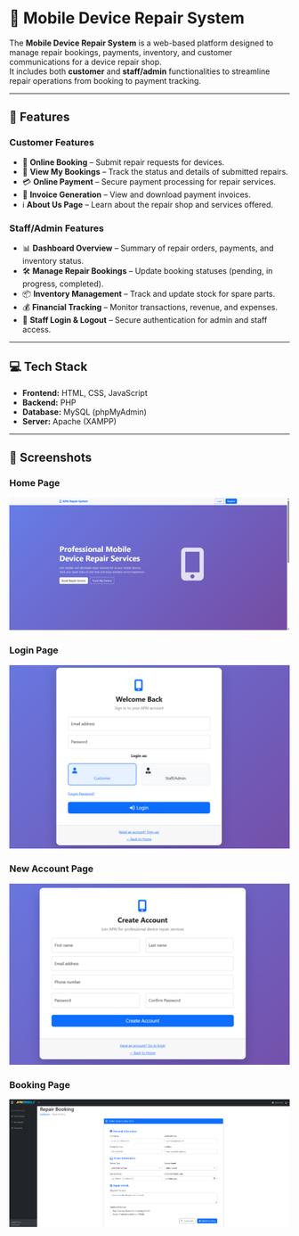 # 📱 Mobile Device Repair System

The **Mobile Device Repair System** is a web-based platform designed to manage repair bookings, payments, inventory, and customer communications for a device repair shop.  
It includes both **customer** and **staff/admin** functionalities to streamline repair operations from booking to payment tracking.

---

## 📌 Features

### **Customer Features**
- 📝 **Online Booking** – Submit repair requests for devices.  
- 📅 **View My Bookings** – Track the status and details of submitted repairs.  
- 💳 **Online Payment** – Secure payment processing for repair services.  
- 🧾 **Invoice Generation** – View and download payment invoices.  
- ℹ️ **About Us Page** – Learn about the repair shop and services offered.

### **Staff/Admin Features**
- 📊 **Dashboard Overview** – Summary of repair orders, payments, and inventory status.  
- 🛠 **Manage Repair Bookings** – Update booking statuses (pending, in progress, completed).  
- 📦 **Inventory Management** – Track and update stock for spare parts.  
- 💰 **Financial Tracking** – Monitor transactions, revenue, and expenses.  
- 🔐 **Staff Login & Logout** – Secure authentication for admin and staff access.

---

## 💻 Tech Stack
- **Frontend:** HTML, CSS, JavaScript
- **Backend:** PHP  
- **Database:** MySQL (phpMyAdmin)  
- **Server:** Apache (XAMPP)

---

## 📸 Screenshots

### Home Page
![Home Page](WebScreenshot/WebsiteHomePage.png)

### Login Page
![Login Page](WebScreenshot/WebsiteLogin.png)

### New Account Page
![New Account Page](WebScreenshot/WebsiteCreateAcc.png)

### Booking Page
![Booking Page](WebScreenshot/WebsiteBookingForm.png)
